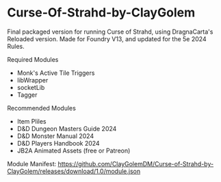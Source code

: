 # Curse-Of-Strahd-by-ClayGolem
Final packaged version for running Curse of Strahd, using DragnaCarta's Reloaded version. Made for Foundry V13, and updated for the 5e 2024 Rules. 

Required Modules
- Monk's Active Tile Triggers
- libWrapper
- socketLib
- Tagger

Recommended Modules
- Item Pliles
- D&D Dungeon Masters Guide 2024
- D&D Monster Manual 2024
- D&D Players Handbook 2024
- JB2A Animated Assets (free or Patreon)


Module Manifest: https://github.com/ClayGolemDM/Curse-of-Strahd-by-ClayGolem/releases/download/1.0/module.json
